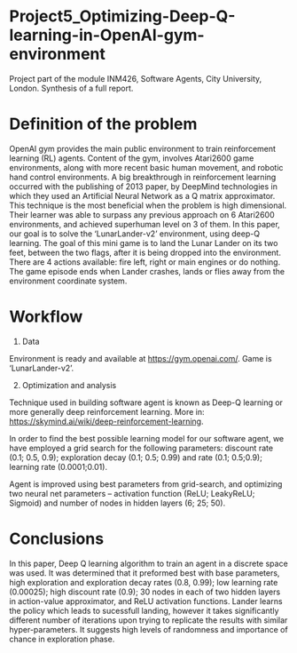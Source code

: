 # Project5_Optimizing-Deep-Q-learning-in-OpenAI-gym-environment

Project part of the module INM426, Software Agents, City University, London. Synthesis of a full report.

# Definition of the problem 

OpenAI gym provides the main public environment to train reinforcement learning (RL) agents. Content of the gym, involves Atari2600 game environments, along with more recent basic human movement, and robotic hand control environments. A big breakthrough in reinforcement learning occurred with the publishing of 2013 paper, 
by DeepMind technologies in which they used an Artificial Neural Network as a Q matrix approximator. 
This technique is the most beneficial when the problem is high dimensional. 
Their learner was able to surpass any previous approach on 6 Atari2600 environments, and achieved superhuman level on 3 of them.
In this paper, our goal is to solve the ‘LunarLander-v2’ environment, using deep-Q learning. 
The goal of this mini game is to land the Lunar Lander on its two feet, between the two flags, after it is being dropped into the environment. 
There are 4 actions available: fire left, right or main engines or do nothing. 
The game episode ends when Lander crashes, lands or flies away from the environment coordinate system.


# Workflow

1. Data

Environment is ready and available at https://gym.openai.com/. Game is ‘LunarLander-v2’. 

2. Optimization and analysis

Technique used in building software agent is known as Deep-Q learning or more generally deep reinforcement learning. More in: https://skymind.ai/wiki/deep-reinforcement-learning. 

In order to find the best possible learning model for our software agent, we have employed a grid search for 
the following parameters: discount rate (0.1; 0.5, 0.9); exploration decay (0.1; 0.5; 0.99) and rate (0.1; 0.5;0.9); learning rate (0.0001;0.01). 

Agent is improved using best parameters from grid-search, and optimizing two neural net parameters – activation function (ReLU; LeakyReLU; Sigmoid) and number of nodes in hidden layers (6; 25; 50).

# Conclusions

In this paper, Deep Q learning algorithm to train an agent in a discrete space was used. It was determined that it preformed best with base parameters, high exploration and exploration decay rates (0.8, 0.99); low learning rate (0.00025); high discount rate (0.9); 30 nodes in each of two hidden layers in action-value approximator, and ReLU activation functions. Lander learns the policy which leads
to sucessfull landing, however it takes significantly different number of iterations upon trying to replicate the results with similar hyper-parameters. It suggests high levels of randomness and importance of chance in exploration phase. 
